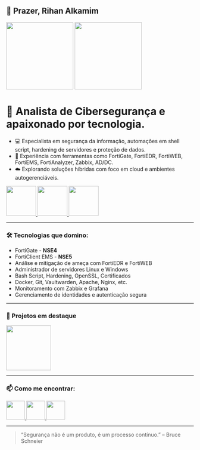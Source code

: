 ## 🔐 Prazer, Rihan Alkamim

<div>
  <img height="180cm" src="https://github-readme-stats.vercel.app/api/top-langs/?username=rihanalkamim&layout=compact&theme=dark"/>
  <img height="180cm" src="https://github-readme-stats.vercel.app/api?username=rihanalkamim&show_icons=false&theme=dark"/>
</div>

🎯 Analista de **Cibersegurança** e apaixonado por tecnologia.
==
- 💻 Especialista em segurança da informação, automações em shell script, hardening de servidores e proteção de dados.
- 🔐 Experiência com ferramentas como FortiGate, FortiEDR, FortiWEB, FortiEMS, FortiAnalyzer, Zabbix, AD/DC.                 
- ☁️ Explorando soluções híbridas com foco em cloud e ambientes autogerenciáveis.

<div>
  <a href="https://www.credly.com/badges/19039183-299f-4f7f-bbe6-dd73e2f35217/public_url">
    <img height="80cm" src="https://images.credly.com/size/340x340/images/7822016c-371e-45c9-9a99-4f5e28d1d0f0/image.png"/>
  </a>
  <a href="https://www.credly.com/badges/2a668341-3a76-40f8-a8fa-0687d13eb292/public_url">
    <img height="80cm" src="https://images.credly.com/size/340x340/images/78e9e1fc-8b63-4967-ae68-faaf7493806b/image.png"/>
  </a>
  <a href="https://www.credly.com/badges/cec8bd0f-6798-4657-a42f-52b02de7963e/public_url">
    <img height="80cm" src="https://images.credly.com/size/340x340/images/7000680a-89fb-4382-b8b8-f5dfd88f740a/image.png"/>
  </a>
</div>

---

### 🛠️ Tecnologias que domino:
- FortiGate - **NSE4**
- FortiClient EMS - **NSE5**
- Análise e mitigação de ameça com FortiEDR e FortiWEB
- Administrador de servidores Linux e Windows
- Bash Script, Hardening, OpenSSL, Certificados
- Docker, Git, Vaultwarden, Apache, Nginx, etc.
- Monitoramento com Zabbix e Grafana
- Gerenciamento de identidades e autenticação segura

---

### 🚀 Projetos em destaque
<div>
  <a href=https://github.com/rihanalkamim/Install-Vaultwarden>
    <img height="120cm" src="https://github-readme-stats.vercel.app/api/pin/?username=rihanalkamim&repo=Install-Vaultwarden&theme=dark"/>
  </a>
</div>

---

### 📫 Como me encontrar:
<div>
  <a href="https://www.youtube.com/@rihanalkamim" target="_blank" rel="noopener noreferrer">
    <img height="50cm" src="https://img.icons8.com/?size=100&id=19318&format=png&color=000000"/>
  </a>
  <a href="https://www.linkedin.com/in/rihanalkamim" target="_blank" rel="noopener noreferrer">
    <img height="50cm" src="https://cdn.jsdelivr.net/gh/devicons/devicon@latest/icons/linkedin/linkedin-original.svg"/>
  </a>
  <a href="mailto:rihanalkamim@gmail.com" target="_blank" rel="noopener noreferrer">
    <img height="50cm" src="https://img.icons8.com/?size=100&id=P7UIlhbpWzZm&format=png&color=000000"/>
  </a>
</div>

---

> “Segurança não é um produto, é um processo contínuo.” – Bruce Schneier
